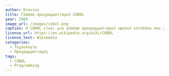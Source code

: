 ```yaml
---
author: Drexion
title: Γλώσσα προγραμματισμού COBOL
year: 1960
image_url: /images/cobol.png
caption: Η COBOL είναι μια γλώσσα προγραμματισμού υψηλού επιπέδου που χρησιμοποιείται κυρίως για επιχειρηματικές εφαρμογές με έμφαση στην αναγνωσιμότητα και εκτεταμένη υποστήριξη για την επεξεργασία αρχείων.
license_url: https://en.wikipedia.org/wiki/COBOL
license_text: Wikimedia
categories:
  - Τεχνολογία
  - Προγραμματισμός
tags:
  - COBOL
  - Programming
---
```

